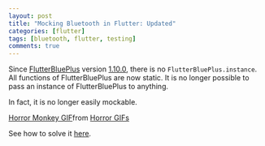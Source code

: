 ```yaml
---
layout: post
title: "Mocking Bluetooth in Flutter: Updated"
categories: [flutter]
tags: [bluetooth, flutter, testing]
comments: true
---
```


Since [FlutterBluePlus](https://pub.dev/packages/flutter_blue_plus) version [1.10.0](https://pub.dev/packages/flutter_blue_plus/changelog#1100), there is no `FlutterBluePlus.instance`. All functions of FlutterBluePlus are now static. It is no longer possible to pass an instance of FlutterBluePlus to anything.

In fact, it is no longer easily mockable.

<div class="tenor-gif-embed" data-postid="6101246" data-share-method="host" data-aspect-ratio="1.47239" data-width="100%"><a href="https://tenor.com/view/horror-monkey-shocked-puppet-gif-6101246">Horror Monkey GIF</a>from <a href="https://tenor.com/search/horror-gifs">Horror GIFs</a></div> <script type="text/javascript" async src="https://tenor.com/embed.js"></script>

See how to solve it [here](https://medium.com/@dsavir-h/mocking-bluetooth-in-flutter-updated-cb3b9484ae02).
